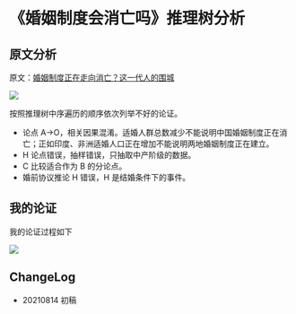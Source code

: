# 《婚姻制度会消亡吗》推理树分析


## 原文分析

原文：[婚姻制度正在走向消亡？这一代人的围城](https://mp.weixin.qq.com/s/PtRFNoGlJfDefnoMcrlubA)

![](https://xieting-img.oss-cn-hangzhou.aliyuncs.com/marriage.png)

按照推理树中序遍历的顺序依次列举不好的论证。

- 论点 A->O，相关因果混淆。适婚人群总数减少不能说明中国婚姻制度正在消亡；正如印度、非洲适婚人口正在增加不能说明两地婚姻制度正在建立。
- H 论点错误，抽样错误，只抽取中产阶级的数据。
- C 比较适合作为 B 的分论点。
- 婚前协议推论 H 错误，H 是结婚条件下的事件。

## 我的论证

我的论证过程如下

![](https://xieting-img.oss-cn-hangzhou.aliyuncs.com/20210814182908.png)

## ChangeLog

- 20210814 初稿


